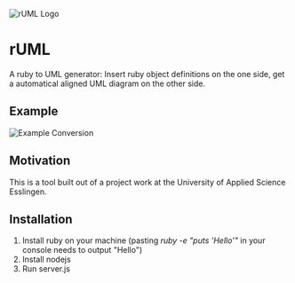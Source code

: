 ![rUML Logo](https://github.com/niklasfink/rUML/blob/clientside-graph-generation/rUML%20logo.png)
# rUML
A ruby to UML generator: Insert ruby object definitions on the one side, get a automatical aligned UML diagram on the other side.

## Example
![Example Conversion](https://github.com/niklasfink/rUML/blob/clientside-graph-generation/example%20conversion.png)

## Motivation
This is a tool built out of a project work at the University of Applied Science Esslingen.

## Installation
1. Install ruby on your machine (pasting _ruby -e "puts 'Hello'"_ in your console needs to output "Hello")
2. Install nodejs
3. Run server.js
